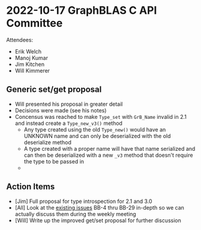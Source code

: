 # 2022-10-17 GraphBLAS C API Committee

Attendees:
  - Erik Welch
  - Manoj Kumar
  - Jim Kitchen
  - Will Kimmerer

## Generic set/get proposal

- Will presented his proposal in greater detail
- Decisions were made (see his notes)
- Concensus was reached to make `Type_set` with `GrB_Name` invalid in 2.1 and instead create a `Type_new_v3()` method
    - Any type created using the old `Type_new()` would have an UNKNOWN name and can only be deserialized with the old deserialize method
    - A type created with a proper name will have that name serialized and can then be deserialized with a new `_v3` method that doesn't require the type to be passed in
    - 

## Action Items

- [Jim] Full proposal for type introspection for 2.1 and 3.0
- [All] Look at the [existing issues](https://github.com/GraphBLAS/graphblas-api-c/issues) BB-4 thru BB-29 in-depth so we can actually discuss them during the weekly meeting
- [Will] Write up the improved get/set proposal for further discussion
